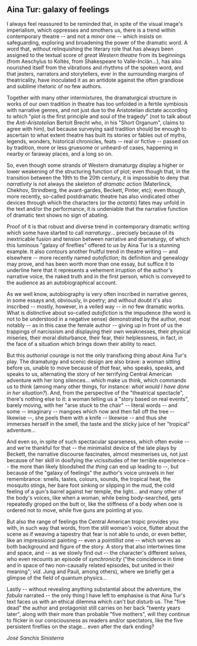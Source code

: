 ## Aina Tur: galaxy of feelings


I always feel reassured to be reminded that, in spite of the visual
image's imperialism, which oppresses and smothers us, there is a trend
within contemporary theatre -- and not a minor one -- which insists on
safeguarding, exploring and broadening the power of the dramatic word. A
word that, without relinquishing the literary role that has always been
assigned to the textual score of *great Western theatre* from its
beginnings (from Aeschylus to Koltès, from Shakespeare to
Valle-Inclán...), has also nourished itself from the vibrations and
rhythms of the spoken word, and that jesters, narrators and
storytellers, ever in the surrounding margins of theatricality, have
inoculated it as an antidote against the often grandiose and sublime
rhetoric of no few authors.

Together with many other intermixtures, the dramaturgical structure in
works of our own tradition in theatre has too unfolded in a fertile
symbiosis with narrative genres, and not just due to the Aristotelian
dictate according to which "plot is the first principle and soul of the
tragedy" (not to talk about the *Anti-Aristotelian* Bertolt Brecht who,
in his "Short Organum", claims to agree with him), but because surveying
said tradition should be enough to ascertain to what extent theatre has
built its stories or fables out of myths, legends, wonders, historical
chronicles, feats -- real or fictive -- passed on by tradition, more or
less gruesome or unheard-of cases, happening in nearby or faraway
places, and a long so on.

So, even though some strands of Western dramaturgy display a higher or
lower weakening of the structuring function of plot; even though that,
in the transition between the 19th to the 20th century, it is impossible
to deny that *narrativity* is not always the skeleton of *dramatic
action* (Materlinck, Chekhov, Strindberg, the avant-gardes, Beckett,
Pinter, etc); even though, more recently, so-called postdramatic theatre
has also vindicated other devices through which the characters (or the
*actants*) fates may unfold in the text and/or the performance, it is
undeniable that the narrative function of dramatic text shows no sign of
abating.

Proof of it is that robust and diverse trend in contemporary dramatic
writing which some have started to call *narraturgy*... precisely
because of its inextricable fusion and tension between narrative and
dramaturgy, of which this luminous "galaxy of fireflies" offered to us
by Aina Tur is a stunning example. It also contours another fruitful
trend in theatre writing -- and elsewhere -- more recently named
*autofiction*; its definition and genealogy may prove, and has been
worth more than one essay, but suffice it to underline here that it
represents a vehement irruption of the author's narrative voice, the
naked truth and in the first person, which is conveyed to the audience
as an autobiographical account.

As we well know, autobiography is very often inscribed in narrative
genres, in some essays and, obviously, in poetry; and without doubt it's
also inscribed -- mostly, however, in a veiled way -- in no few dramatic
works. What is distinctive about so-called *autofiction* is the
impudence (the word is not to be understood in a negative sense)
demonstrated by the author, most notably -- as in this case the female
author -- giving up in front of us the trappings of narcissism and
displaying their own weaknesses, their physical miseries, their moral
disturbance, their fear, their helplessness, in fact, in the face of a
situation which brings down their ability to react.

But this *authorial courage* is not the only transfixing thing about
Aina Tur's play. The dramaturgy and scenic design are also brave: a
woman sitting before us, unable to move because of *that* fear, who
speaks, speaks, and speaks to us, alternating the story of her
terrifying Central American adventure with her long silences... which
make us think, which commands us to think (among many other things, for
instance: *what would I have done in her situation?*). And, from the
perspective of the "theatrical spectacle", there's nothing else to it: a
woman telling us a "story based on real events", barely moving, with her
"arse stuck to the chair" -- literal words -- and some -- imaginary --
mangoes which now and then fall off the tree -- likewise --, she peels
them with a knife -- likewise -- and thus she immerses herself in the
smell, the taste and the sticky juice of her "tropical" adventure...

And even so, in spite of such spectacular sparseness, which often evoke
-- and we're thankful for that -- the minimalist device of the late
plays by Beckett, the narrative discourse fascinates, almost mesmerises
us, not just because of her skill in dosifying the vicissitudes of her
terrible experience -- the more than likely bloodshed *the thing* can
end up leading to --, but because of the "galaxy of feelings" the
author's voice unravels in her remembrance: smells, tastes, colours,
sounds, the tropical heat, the mosquito stings, her bare foot sinking or
slipping in the mud, the cold feeling of a gun's barrel against her
temple, the light... and many other of the body's voices, like when a
woman, while being body-searched, gets repeatedly groped on the butt or,
like the stiffness of a body when one is ordered not to move, while five
guns are pointing at you.

But also the range of feelings the Central American tropic provides you
with, in such way that words, from the still woman's voice, flutter
about the scene as if weaving a tapestry that fear is not able to undo,
or even better, like an impressionist painting -- even a *pointillist*
one -- which serves as both background and figure of the story. A story
that also intertwines time and space, and -- as we slowly find out --
the character's different *selves*, who even recounts an episode of
*synchronicity* ("the coincidence in time and in space of two
non-causally related episodes, but united in their meaning"; *vid*. Jung
and Pauli, among others), where we briefly get a glimpse of the field of
quantum physics...

Lastly -- without revealing anything substantial about the adventure,
the *fabula* narrated -- the only thing I have left to emphasise is that
Aina Tur's text faces us with an ethical dilemma which can't but disturb
us. The "five dead" the author and protagonist still carries on her back
"twenty years later", along with their more than probable "five
mothers", will they continue to flicker in our consciousness as readers
and/or spectators, like the five persistent fireflies on the stage...
even after the dark ending?

*José Sanchis Sinisterra*
